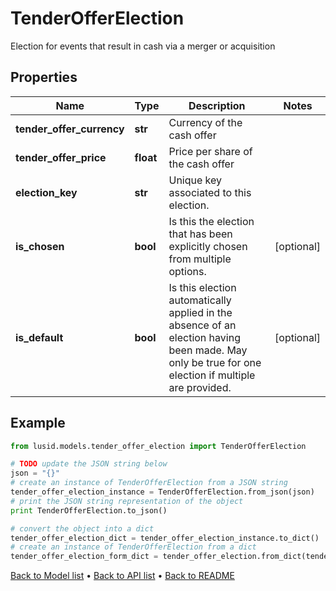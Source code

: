 # TenderOfferElection

Election for events that result in cash via a merger or acquisition

## Properties
Name | Type | Description | Notes
------------ | ------------- | ------------- | -------------
**tender_offer_currency** | **str** | Currency of the cash offer | 
**tender_offer_price** | **float** | Price per share of the cash offer | 
**election_key** | **str** | Unique key associated to this election. | 
**is_chosen** | **bool** | Is this the election that has been explicitly chosen from multiple options. | [optional] 
**is_default** | **bool** | Is this election automatically applied in the absence of an election having been made.  May only be true for one election if multiple are provided. | [optional] 

## Example

```python
from lusid.models.tender_offer_election import TenderOfferElection

# TODO update the JSON string below
json = "{}"
# create an instance of TenderOfferElection from a JSON string
tender_offer_election_instance = TenderOfferElection.from_json(json)
# print the JSON string representation of the object
print TenderOfferElection.to_json()

# convert the object into a dict
tender_offer_election_dict = tender_offer_election_instance.to_dict()
# create an instance of TenderOfferElection from a dict
tender_offer_election_form_dict = tender_offer_election.from_dict(tender_offer_election_dict)
```
[Back to Model list](../README.md#documentation-for-models) &#8226; [Back to API list](../README.md#documentation-for-api-endpoints) &#8226; [Back to README](../README.md)


